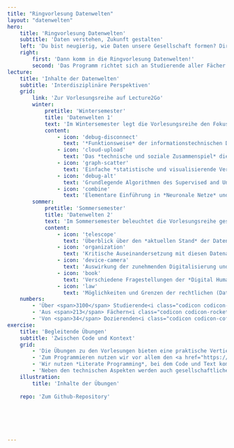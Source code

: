 ```yaml
---
title: "Ringvorlesung Datenwelten"
layout: "datenwelten"
hero:
    title: 'Ringvorlesung Datenwelten'
    subtitle: 'Daten verstehen, Zukunft gestalten'
    left: 'Du bist neugierig, wie Daten unsere Gesellschaft formen? Dir brummt der Kopf bei der Geschwindigkeit der aktuellen Entwicklungen?'
    right: 
        first: 'Dann komm in die Ringvorlesung Datenwelten!'
        second: 'Das Programm richtet sich an Studierende aller Fächer und vermittelt Grundlagen der Digital- und Datenkompetenz sowie Vertrautheit im Umgang mit datengetriebenen Methoden. Um Digitalisierung und Datafizierung zu verstehen, werden technisch-praktisches Wissen und kritische Reflexion eng miteinander verknüpft und aus interdisziplinären Perspektiven beleuchtet.'
lecture:
    title: 'Inhalte der Datenwelten'
    subtitle: 'Interdisziplinäre Perspektiven'
    grid:
        link: 'Zur Vorlesungsreihe auf Lecture2Go'
        winter:
            pretitle: 'Wintersemester'
            title: 'Datenwelten 1'
            text: 'Im Wintersemester legt die Vorlesungsreihe den Fokus auf **Grundlagen von Statistik, Datenanalyse und Machine Learning** aus einer technischen Perspektive. Das **interdisziplinäre Team** setzt sich aus Dozierenden der Informatik und den Sozialwissenschaften zusammen.'
            content: 
                - icon: 'debug-disconnect'
                  text: '*Funktionsweise* der informationstechnischen Datenökosysteme, die in weiten Teilen unseren Alltag (mit-)gestalten'
                - icon: 'cloud-upload'
                  text: 'Das *technische und soziale Zusammenspiel* dieser Systeme bei der Erhebung, Aufbewahrung und Nutzung von Daten'
                - icon: 'graph-scatter'
                  text: 'Einfache *statistische und visualisierende Verfahren* zur explorativen Analyse von Daten'
                - icon: 'debug-alt'
                  text: 'Grundlegende Algorithmen des Supervised and Unsupervised *Machine Learning* (Classification, Regression, Clustering)'
                - icon: 'combine'
                  text: 'Elementare Einführung in *Neuronale Netze* und ihre Anwendungen in der Bild- und Textverarbeitung (Large Language Models)'
        sommer:
            pretitle: 'Sommersemester'
            title: 'Datenwelten 2'
            text: 'Im Sommersemester beleuchtet die Vorlesungsreihe gesellschaftliche, politische und wirtschaftliche Zusammenhänge der zunehmenden **Datafizierung und Digitalisierung** aus unterschiedlichen Perspektiven durch Dozierende **aller Fakultäten**.'
            content: 
                - icon: 'telescope'
                  text: 'Überblick über den *aktuellen Stand* der Datennutzung und -anwendung in verschiedenen gesellschaftlichen Bereichen wie Politik, Wissenschaft, Bildung und Wirtschaft'
                - icon: 'organization'
                  text: 'Kritische Auseinandersetzung mit diesen Datenanwendungen und ihren *gesellschaftlichen und ethischen Herausforderungen* wie Digital Divide, Bias & Diskriminierung'
                - icon: 'device-camera'
                  text: 'Auswirkung der zunehmenden Digitalisierung und Datafizierung auf die *politische Öffentlichkeit* und journalistische Arbeit'
                - icon: 'book'
                  text: 'Verschiedene Fragestellungen der *Digital Humanities* und deren Entwicklung im Kontext von Datafizierung und Artificial Intelligence'
                - icon: 'law'
                  text: 'Möglichkeiten und Grenzen der rechtlichen (Datenschutz) und technischen (IT-Sicherheit) *Regulierung* von Datennutzung und deren Konsequenzen'
    numbers:
        - 'Über <span>3100</span> Studierende<i class="codicon codicon-mortar-board"></i>'
        - 'Aus <span>213</span> Fächern<i class="codicon codicon-rocket"></i>'
        - 'Von <span>34</span> Dozierenden<i class="codicon codicon-coffee"></i>'
exercise:
    title: 'Begleitende Übungen'
    subtitle: 'Zwischen Code und Kontext'
    grid:
        - 'Die Übungen zu den Vorlesungen bieten eine praktische Vertiefung der Vorlesungsinhalte und eine Einführung in die *Datenanalyse mit R*. Sie richten sich an *alle Studierenden* der Universität Hamburg und sind so gestaltet, dass sie sowohl für Studierende mit als auch ohne Vorkenntnissen im Programmieren zugänglich sind.'
        - 'Zum Programmieren nutzen wir vor allem den <a href="https://code.min.uni-hamburg.de" target="_blank">Jupyter-Server der MIN-Fakultät</a>. Mit den *Jupyter Notebooks* können Studierende interaktiv programmieren und ihren Code direkt im eigenen Browser ausführen, ohne etwas installieren zu müssen. Das ermöglicht eine *flexible Arbeitsumgebung*, die sich gut für das Lernen und Experimentieren mit Datensätze eignet.'
        - 'Wir nutzen *Literate Programming*, bei dem Code und Text kombiniert werden. Dadurch können Studierende den Code nicht nur schreiben, sondern auch verstehen, verändern und dokumentieren. Die Übungen fördern den selbstständigen Kompetenzerwerb und vermitteln die technischen Grundlagen der Datenanalyse und des Machine Learning. Wir programmieren mit der Paketsammlung <a href="https://www.tidyverse.org/" target="_blank"><code>tidyverse</code></a>, welches einer einheitlichen Designphilosophie, Grammatik und Datenstrukturen folgt.'
        - 'Neben den technischen Aspekten werden auch gesellschaftliche Fragestellungen behandelt, um ein umfassendes Verständnis für die Auswirkungen von Digitalisierung und Datafizierung zu entwickeln. Die Übungen sind *interdisziplinär* angelegt und berücksichtigen verschiedene Perspektiven aus Informatik, Sozialwissenschaften und anderen Disziplinen.'
    illustration:
        title: 'Inhalte der Übungen'
        
    repo: 'Zum Github-Repository'




            

---
```


<!-- <section class="dw-uebung-section">
    <header class="section-header">
        <h1 class="section-title">Begleitende Übungen</h1>
        <p class="section-subtitle">Zwischen Code und Kontext</p>
    </header>
    <div class="image-full-page image-full-page-dw">
      <img src="/images/projekt/dw-uebung.png" alt="team picture">
    </div>
    <div class="dw-background">
        <div class="dw-glass dw-uebung-text-grid">
            <p>Die Übungen zu den Vorlesungen bieten eine praktische Vertiefung der Vorlesungsinhalte und eine Einführung in die <span class="highlight">Datenanalyse mit R</span>. Sie richten sich an <span class="highlight">alle Studierenden</span> der Universität Hamburg und sind so gestaltet, dass sie sowohl für Studierende mit als auch ohne Vorkenntnissen im Programmieren zugänglich sind.</p>
            <p>Zum Programmieren nutzen wir vor allem den <a href="code.min.uni-hamburg.de" target="_blank">Jupyter-Server der MIN-Fakultät</a>. Mit den <span class="highlight">Jupyter Notebooks</span> können Studierende interaktiv programmieren und ihren Code direkt im eigenen Browser ausführen, ohne etwas installieren zu müssen. Das ermöglicht eine <span class=highlight">flexible Arbeitsumgebung, die sich gut für das Lernen und Experimentieren mit Datensätze eignet.</p>
            <p>Wir nutzen <span class="highlight">Literate Programming</span>, bei dem Code und Text kombiniert werden. 
            Dadurch können Studierende den Code nicht nur schreiben, sondern auch verstehen, verändern und dokumentieren. Die Übungen fördern den selbstständigen Kompetenzerwerb und vermitteln die technischen Grundlagen der Datenanalyse und des Machine Learning. Wir programmieren mit der Paketsammlung <a href="https://www.tidyverse.org/" target="_blank"><code>tidyverse</code></a >, welches einer einheitlichen Designphilosophie, Grammatik und Datenstrukturen folgt.</p>
            <p>Neben den technischen Aspekten werden auch gesellschaftliche Fragestellungen behandelt, um ein umfassendes Verständnis für die Auswirkungen von Digitalisierung und Datafizierung zu entwickeln. Die Übungen sind <span class="highlight">interdisziplinär</span> angelegt und berücksichtigen verschiedene Perspektiven aus Informatik, Sozialwissenschaften und anderen Disziplinen.</p>
        </div>
    </div>
    <div class="logo-grid logo-grid-dw-uebung">
        <a href="https://www.r-project.org/">
          <img src="/images/logos-external/dw_R.svg" alt="R Logo">
        </a>
        <a href="https://jupyter.org/">
          <img src="/images/logos-external/dw_jupyter.svg" alt="Jupyter Logo">
        </a>
        <a href="https://www.tidyverse.org/">
          <img src="/images/logos-external/dw_tidyverse.svg" alt="Tidyverse Logo">
        </a>
      </div>
    <h2 class="dw-uebung-inhalte-header dw-pretitle">Inhalte der Übungen</h2>
    <div class="dw-uebung-grid">
        <div class="dw-uebung-content dw-uebung-grid-item-primary-light dw-uebung-grid-sommer">
            <h3 class="dw-uebung-header">Fokus: Winter</h3>
            <ul>
            <li>Classification</li>
            <li>Regression</li>
            <li>Clustering</li>
            <li>Neural Networks</li>
            </ul>
            <p class="uppercase dw-uebung-subheader">Model</p>
        </div>
        <div class="dw-uebung-content dw-cycle-icon-coding  dw-uebung-grid-item-primary">
            <h3 class="uppercase dw-uebung-header">Coding</h3>
            <ul>
            <li>Import</li>
            <li>Tidy</li>
            <li>Visualize</li>
            <li>Transform</li>
            <li>Communicate</li>
            </ul>
            <p class="uppercase dw-uebung-subheader">Analyze</p>
        </div>
        <div class="dw-uebung-content dw-uebung-grid-item-primary-light">
            <h3 class="dw-uebung-header">Fokus: Sommer</h3>
            <ul>
            <li>APIs</li>
            <li>Web Scraping</li>
            <li>Open Repositories</li>
            </ul>
            <p class="uppercase dw-uebung-subheader">Collect</p>
        </div>
        <div class="dw-cycle-icon-tools dw-uebung-grid-item-secondary">
            <h3 class="uppercase dw-uebung-header">Tools</h3>
            <ul>
            <li>Jupyter</li>
            <li>Git</li>
            <li>gKI-Chatbots</li>
            <li>RStudio</li>
            </ul>
        </div>
        <div class="dw-cycle-icon-reflection dw-uebung-grid-item-secondary">
            <h3 class="uppercase dw-uebung-header">Reflection</h3>
            <ul>
            <li>AI-generierte Bilder & Fake News</li>
            <li>Ethics & Bias</li>
            <li>Datafizierung der Gesellschaft</li>
            </ul>
        </div>
    </div>
    <a class="hover-fx datenwelten-uebung-link-external" href="" target="_blank"><i class="codicon codicon-github"></i> Zum Github-Repository</a>
    <div class="accordion-wrapper dw-accordion">
        <details class="accordion-simple">
            <summary class="dw-events">Vergangene Veranstaltungen</summary>
            <div class="grid-datenwelten-events">
                <div>
                    <h4 class="dw-pretitle">Im Wintersemester</p>
                </div>
                <div>
                    <h4 class="dw-pretitle">Im Sommersemester</h4>
                </div>
                <div>
                    <h5>WiSe 24/25</h5>
                    {{< dw_events dw_event="10">}}
                    {{< dw_events dw_event="9">}}
                    {{< dw_events dw_event="8">}}
                </div>
                <div>
                    <h5>SoSe 24</h5>
                    {{< dw_events dw_event="7">}}
                    {{< dw_events dw_event="6">}}
                </div>        
                <div>
                    <h5>WiSe 23/24</h5>
                    {{< dw_events dw_event="5">}}
                    {{< dw_events dw_event="4">}}
                </div>
                <div>
                    <h5>SoSe 23</h5>
                    {{< dw_events dw_event="3">}}
                    </div>
                <div>
                    <h5>WiSe 22/23</h5>
                    {{< dw_events dw_event="2">}}
                </div>
                <div>
                    <h5>SoSe 22</h5>
                    {{< dw_events dw_event="1">}}
                </div>
                <div>
                    <h5>WiSe 21/22</h5>
                    {{< dw_events dw_event="0">}}
                </div>
            </div>
        </details>
    </div>
</section> -->